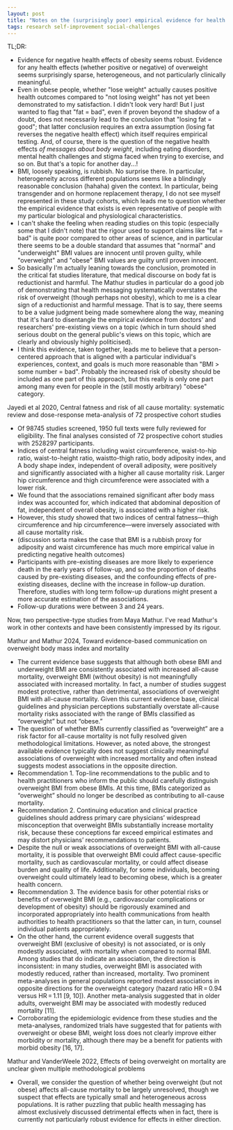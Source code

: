 ```yaml
---
layout: post
title: "Notes on the (surprisingly poor) empirical evidence for health effects of body weight and body fat"
tags: research self-improvement social-challenges
---
```


TL;DR:
- Evidence for negative health effects of obesity seems robust. Evidence for any health effects (whether positive or negative) of overweight seems surprisingly sparse, heterogeneous, and not particularly clinically meaningful.
- Even in obese people, whether "lose weight" actually causes positive health outcomes compared to "not losing weight" has not yet been demonstrated to my satisfaction. I didn't look very hard! But I just wanted to flag that "fat = bad", even if proven beyond the shadow of a doubt, does not necessarily lead to the conclusion that "losing fat = good"; that latter conclusion requires an extra assumption (losing fat reverses the negative health effect) which itself requires empirical testing. And, of course, there is the question of the negative health effects *of messages about body weight*, including eating disorders, mental health challenges and stigma faced when trying to exercise, and so on. But that's a topic for another day...!  
- BMI, loosely speaking, is rubbish. No surprise there. In particular, heterogeneity across different populations seems like a blindingly reasonable conclusion (hahaha) given the context. In particular, being transgender and on hormone replacement therapy, I do not see myself represented in these study cohorts, which leads me to question whether the empirical evidence that exists is even representative of people with my particular biological and physiological characteristics.
- I can't shake the feeling when reading studies on this topic (especially some that I didn't note) that the rigour used to support claims like "fat = bad" is quite poor compared to other areas of science, and in particular there seems to be a double standard that assumes that "normal" and "underweight" BMI values are innocent until proven guilty, while "overweight" and "obese" BMI values are guilty until proven innocent.
- So basically I'm actually leaning towards the conclusion, promoted in the critical fat studies literature, that medical discourse on body fat is reductionist and harmful. The Mathur studies in particular do a good job of demonstrating that health messaging systematically overstates the risk of overweight (though perhaps not obesity), which to me is a clear sign of a reductionist and harmful message. That is to say, there seems to be a value judgment being made somewhere along the way, meaning that it's hard to disentangle the empirical evidence from doctors' and researchers' pre-existing views on a topic (which in turn should shed serious doubt on the general public's views on this topic, which are clearly and obviously highly politicised).
- I think this evidence, taken together, leads me to believe that a person-centered approach that is aligned with a particular individual's experiences, context, and goals is much more reasonable than "BMI > some number = bad". Probably the increased risk of obesity should be included as one part of this approach, but this really is only one part among many even for people in the (still mostly arbitrary) "obese" category.

Jayedi et al 2020, Central fatness and risk of all cause mortality: systematic review and dose-response meta-analysis of 72 prospective cohort studies
- Of 98745 studies screened, 1950 full texts were fully reviewed for eligibility. The final analyses consisted of 72 prospective cohort studies with 2528297 participants.
- Indices of central fatness including waist circumference, waist-to-hip ratio, waist-to-height ratio, waistto-thigh ratio, body adiposity index, and A body shape index, independent of overall adiposity, were positively and significantly associated with a higher all cause mortality risk. Larger hip circumference and thigh circumference were associated with a lower risk.
- We found that the associations remained significant after body mass index was accounted for, which indicated that abdominal deposition of fat, independent of overall obesity, is associated with a higher risk.
- However, this study showed that two indices of central fatness—thigh circumference and hip circumference—were inversely associated with all cause mortality risk.
- (discussion sorta makes the case that BMI is a rubbish proxy for adiposity and waist circumference has much more empirical value in predicting negative health outcomes)
- Participants with pre-existing diseases are more likely to experience death in the early years of follow-up, and so the proportion of deaths caused by pre-existing diseases, and the confounding effects of pre-existing diseases, decline with the increase in follow-up duration. Therefore, studies with long term follow-up durations might present a more accurate estimation of the associations.
- Follow-up durations were between 3 and 24 years.

Now, two perspective-type studies from Maya Mathur. I've read Mathur's work in other contexts and have been consistently impressed by its rigour.

Mathur and Mathur 2024, Toward evidence-based communication on overweight body mass index and mortality
- The current evidence base suggests that although both obese BMI and underweight BMI are consistently associated with increased all-cause mortality, overweight BMI (without obesity) is not meaningfully associated with increased mortality. In fact, a number of studies suggest modest protective, rather than detrimental, associations of overweight BMI with all-cause mortality. Given this current evidence base, clinical guidelines and physician perceptions substantially overstate all-cause mortality risks associated with the range of BMIs classified as “overweight” but not “obese.”
- The question of whether BMIs currently classified as “overweight” are a risk factor for all-cause mortality is not fully resolved given methodological limitations. However, as noted above, the strongest available evidence typically does not suggest clinically meaningful associations of overweight with increased mortality and often instead suggests modest associations in the opposite direction.
- Recommendation 1. Top-line recommendations to the public and to health practitioners who inform the public should carefully distinguish overweight BMI from obese BMIs. At this time, BMIs categorized as “overweight” should no longer be described as contributing to all-cause mortality.
- Recommendation 2. Continuing education and clinical practice guidelines should address primary care physicians’ widespread misconception that overweight BMIs substantially increase mortality risk, because these conceptions far exceed empirical estimates and may distort physicians’ recommendations to patients.
- Despite the null or weak associations of overweight BMI with all-cause mortality, it is possible that overweight BMI could affect cause-specific mortality, such as cardiovascular mortality, or could affect disease burden and quality of life. Additionally, for some individuals, becoming overweight could ultimately lead to becoming obese, which is a greater health concern.
- Recommendation 3. The evidence basis for other potential risks or benefits of overweight BMI (e.g., cardiovascular complications or development of obesity) should be rigorously examined and incorporated appropriately into health communications from health authorities to health practitioners so that the latter can, in turn, counsel individual patients appropriately.
- On the other hand, the current evidence overall suggests that overweight BMI (exclusive of obesity) is not associated, or is only modestly associated, with mortality when compared to normal BMI. Among studies that do indicate an association, the direction is inconsistent: in many studies, overweight BMI is associated with modestly reduced, rather than increased, mortality. Two prominent meta-analyses in general populations reported modest associations in opposite directions for the overweight category (hazard ratio HR = 0.94 versus HR = 1.11 [9, 10]). Another meta-analysis suggested that in older adults, overweight BMI may be associated with modestly reduced mortality [11].
- Corroborating the epidemiologic evidence from these studies and the meta-analyses, randomized trials have suggested that for patients with overweight or obese BMI, weight loss does not clearly improve either morbidity or mortality, although there may be a benefit for patients with morbid obesity [16, 17].

Mathur and VanderWeele 2022, Effects of being overweight on mortality are unclear given multiple methodological problems
- Overall, we consider the question of whether being overweight (but not obese) affects all-cause mortality to be largely unresolved, though we suspect that effects are typically small and heterogeneous across populations. It is rather puzzling that public health messaging has almost exclusively discussed detrimental effects when in fact, there is currently not particularly robust evidence for effects in either direction.
